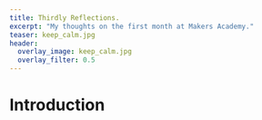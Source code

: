 ```yaml
---
title: Thirdly Reflections.
excerpt: "My thoughts on the first month at Makers Academy."
teaser: keep_calm.jpg
header:
  overlay_image: keep_calm.jpg
  overlay_filter: 0.5
---
```

# Introduction

